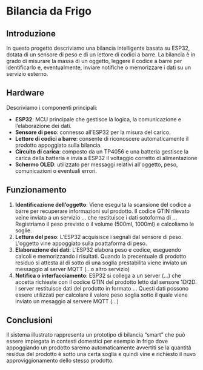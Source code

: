 # Bilancia da Frigo

## Introduzione
In questo progetto descriviamo una bilancia intelligente basata su ESP32, dotata di un sensore di peso e di un lettore di codici a barre. La bilancia è in grado di misurare la massa di un oggetto, leggere il codice a barre per identificarlo e, eventualmente, inviare notifiche o memorizzare i dati su un servizio esterno.

## Hardware
Descriviamo i componenti principali:
- **ESP32**: MCU principale che gestisce la logica, la comunicazione e l’elaborazione dei dati.
- **Sensore di peso**: connesso all’ESP32 per la misura del carico.
- **Lettore di codici a barre**: consente di riconoscere automaticamente il prodotto appoggiato sulla bilancia.
- **Circuito di carica**: composto da un TP4056 e una batteria gestisce la carica della batteria e invia a ESP32 il voltaggio corretto di alimentazione
- **Schermo OLED**: utilizzato per messaggi relativi all'oggetto, peso, comunicazioni o eventuali errori.

## Funzionamento
1. **Identificazione dell’oggetto**: Viene eseguita la scansione del codice a barre per recuperare informazioni sul prodotto. Il codice GTIN rilevato veine inviato a un servizio ... che restituisce i dati sotoforma di ... Registriamo il peso previsto o il volume (500ml, 1000ml) e calcoliamo le soglie. 
2. **Lettura del peso**: L’ESP32 acquisisce i segnali dal sensore di peso. L'oggetto vine appoggiato sulla poattaforma di peso.
3. **Elaborazione dei dati**: L’ESP32 elabora peso e codice, eseguendo calcoli e memorizzando i risultati. Quando la precentuale di prodotto residuo si attesta al di sotto di una soglia prestabilita viene inviato un messaggio al server MQTT (...o altro servizio)
4. **Notifica o interfacciamento**: ESP32 si collega a un server (...) che accetta richieste con il codice GTIN del prodotto letto dal sensore 1D/2D. l server restituisce dati del prodotto in formato ...
Questi dati possono essere utilizzati per calcolare il valore peso soglia sotto il quale viene inviato un mesaggio al servere MQTT (...)

## Conclusioni
Il sistema illustrato rappresenta un prototipo di bilancia “smart” che può essere impiegata in contesti domestici per esempio in frigo dove appoggiando un prodotto saremo automaticamente avvertiti se la quantità residua del prodotto è sotto una certa soglia e quindi vine e richiesto il nuvo approviggionamento dello stesso prodotto.

